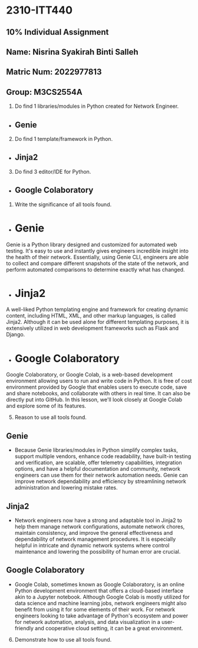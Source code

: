 # 2310-ITT440
## 10% Individual Assignment
## Name: Nisrina Syakirah Binti Salleh
## Matric Num: 2022977813
## Group: M3CS2554A



1.	Do find 1 libraries/modules in Python created for Network Engineer.
-	## Genie

2.	Do find 1 template/framework in Python.
-	## Jinja2

3.	Do find 3 editor/IDE for Python.
-	## Google Colaboratory

1.	Write the significance of all tools found.

-	# Genie
Genie is a Python library designed and customized for automated web testing. It's easy to use and instantly gives engineers incredible insight into the health of their network. Essentially, using Genie CLI, engineers are able to collect and compare different snapshots of the state of the network, and perform automated comparisons to determine exactly what has changed.

-	# Jinja2
A well-liked Python templating engine and framework for creating dynamic content, including HTML, XML, and other markup languages, is called Jinja2. Although it can be used alone for different templating purposes, it is extensively utilized in web development frameworks such as Flask and Django.

-	# Google Colaboratory
Google Colaboratory, or Google Colab, is a web-based development environment allowing users to run and write code in Python. It is free of cost environment provided by Google that enables users to execute code, save and share notebooks, and collaborate with others in real time. It can also be directly put into GitHub. In this lesson, we'll look closely at Google Colab and explore some of its features.

5.	Reason to use all tools found. 

## Genie
-	Because Genie libraries/modules in Python simplify complex tasks, support multiple vendors, enhance code readability, have built-in testing and verification, are scalable, offer telemetry capabilities, integration options, and have a helpful documentation and community, network engineers can use them for their network automation needs. Genie can improve network dependability and efficiency by streamlining network administration and lowering mistake rates.

## Jinja2
-	Network engineers now have a strong and adaptable tool in Jinja2 to help them manage network configurations, automate network chores, maintain consistency, and improve the general effectiveness and dependability of network management procedures. It is especially helpful in intricate and dynamic network systems where control maintenance and lowering the possibility of human error are crucial.

## Google Colaboratory
-	Google Colab, sometimes known as Google Colaboratory, is an online Python development environment that offers a cloud-based interface akin to a Jupyter notebook. Although Google Colab is mostly utilized for data science and machine learning jobs, network engineers might also benefit from using it for some elements of their work. For network engineers looking to take advantage of Python's ecosystem and power for network automation, analysis, and data visualization in a user-friendly and cooperative cloud setting, it can be a great environment.

6.	Demonstrate how to use all tools found.
